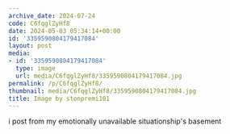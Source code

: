 ```yaml
---
archive_date: 2024-07-24
code: C6fqglZyHf8
date: 2024-05-03 05:34:14+00:00
id: '3359590804179417084'
layout: post
media:
- id: '3359590804179417084'
  type: image
  url: media/C6fqglZyHf8/3359590804179417084.jpg
permalink: /p/C6fqglZyHf8/
thumbnail: media/C6fqglZyHf8/3359590804179417084.jpg
title: Image by stonpremi101
---
```


i post from my emotionally unavailable situationship's basement